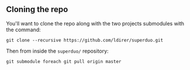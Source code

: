 ## Cloning the repo

You'll want to clone the repo along with the two projects submodules with the command:

    git clone --recursive https://github.com/ldirer/superduo.git

Then from inside the `superduo/` repository:

    git submodule foreach git pull origin master
